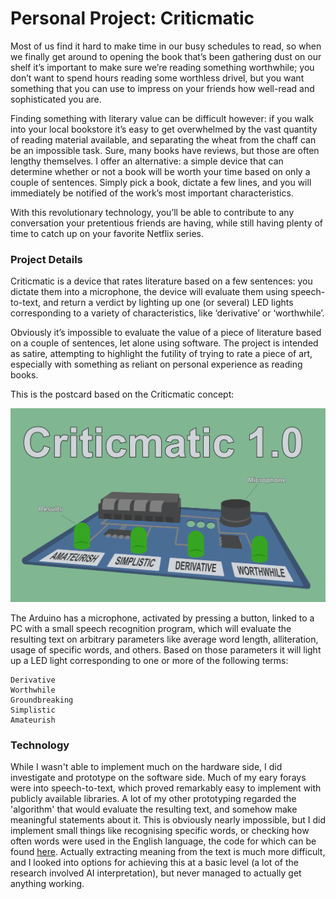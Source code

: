 # Personal Project: Criticmatic

Most of us find it hard to make time in our busy schedules to read, so when we finally get around to opening the book that’s been gathering dust on our shelf it’s important to make sure we’re reading something worthwhile; you don’t want to spend hours reading some worthless drivel, but you want something that you can use to impress on your friends how well-read and sophisticated you are.

Finding something with literary value can be difficult however: if you walk into your local bookstore it’s easy to get overwhelmed by the vast quantity of reading material available, and separating the wheat from the chaff can be an impossible task. Sure, many books have reviews, but those are often lengthy themselves. I offer an alternative: a simple device that can determine whether or not a book will be worth your time based on only a couple of sentences. Simply pick a book, dictate a few lines, and you will immediately be notified of the work’s most important characteristics.

With this revolutionary technology, you’ll be able to contribute to any conversation your pretentious friends are having, while still having plenty of time to catch up on your favorite Netflix series.

### Project Details

Criticmatic is a device that rates literature based on a few sentences: you dictate them into a microphone, the device will evaluate them using speech-to-text, and return a verdict by lighting up one (or several) LED lights corresponding to a variety of characteristics, like ‘derivative’ or ‘worthwhile’.

Obviously it’s impossible to evaluate the value of a piece of literature based on a couple of sentences, let alone using software. The project is intended as satire, attempting to highlight the futility of trying to rate a piece of art, especially with something as reliant on personal experience as reading books.

This is the postcard based on the Criticmatic concept:

![Criticmatic Postcard](Images/Postcard.png)

The Arduino has a microphone, activated by pressing a button, linked to a PC with a small speech recognition program, which will evaluate the resulting text on arbitrary parameters like average word length, alliteration, usage of specific words, and others. Based on those parameters it will light up a LED light corresponding to one or more of the following terms:

    Derivative
    Worthwhile
    Groundbreaking
    Simplistic
    Amateurish

### Technology
While I wasn't able to implement much on the hardware side, I did investigate and prototype on the software side. Much of my eary forays were into speech-to-text, which proved remarkably easy to implement with publicly available libraries. A lot of my other prototyping regarded the 'algorithm' that would evaluate the resulting text, and somehow make meaningful statements about it. This is obviously nearly impossible, but I did implement small things like recognising specific words, or checking how often words were used in the English language, the code for which can be found [here](Algorithm%20Code.md). Actually extracting meaning from the text is much more difficult, and I looked into options for achieving this at a basic level (a lot of the research involved AI interpretation), but never managed to actually get anything working.
